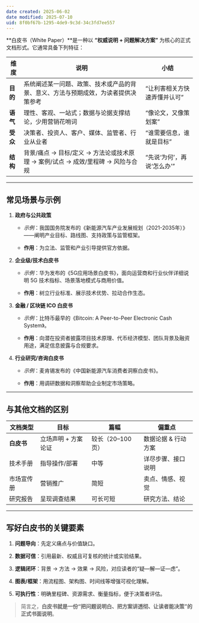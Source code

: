 ```yaml
---
date created: 2025-06-02
date modified: 2025-07-10
uid: 8f0bf67b-1295-4de9-9c3d-34c3fd7ee557
---
```

**白皮书（White Paper）**是一种以 **“权威说明 + 问题解决方案”** 为核心的正式文档形式。它通常具备下列特征：

|维度|说明|小结|
|---|---|---|
|**目的**|系统阐述某一问题、政策、技术或产品的背景、意义、方法与预期成效，为读者提供决策参考|“让利害相关方快速弄懂并认可”|
|**语气**|理性、客观、一站式；数据与论据支撑结论，少用营销花哨词|“像论文，又像策划案”|
|**受众**|决策者、投资人、客户、媒体、监管者、行业从业者|“谁需要信息，谁就是目标”|
|**结构**|背景/痛点 → 目标/定义 → 方法论或技术原理 → 案例/试点 → 成效/里程碑 → 风险与合规|“先说‘为何’，再说‘怎么办’”|

---

## 常见场景与示例

1. **政府与公共政策**
    
    - _示例_：我国国务院发布的《新能源汽车产业发展规划（2021-2035年）》——阐明产业目标、路线图、支持政策与监管框架。
        
    - **作用**：为立法、监管和产业引导提供官方依据。
        
2. **企业级/技术白皮书**
    
    - _示例_：华为发布的《5G应用场景白皮书》，面向运营商和行业伙伴详细说明 5G 技术指标、场景落地模式与商用价值。
        
    - **作用**：树立行业标准、展示技术优势、拉动合作生态。
        
3. **金融 / 区块链 ICO 白皮书**
    
    - _示例_：比特币最早的《Bitcoin: A Peer-to-Peer Electronic Cash System》。
        
    - **作用**：向潜在投资者披露项目技术原理、代币经济模型、团队背景及融资用途，满足信息披露与合规要求。
        
4. **行业研究/咨询白皮书**
    
    - _示例_：麦肯锡发布的《中国新能源汽车消费者洞察白皮书》。
        
    - **作用**：用调研数据和洞察帮助企业制定市场策略。
        

---

## 与其他文档的区别

|文档类型|目标|篇幅|偏重点|
|---|---|---|---|
|**白皮书**|立场声明 + 方案论证|较长（20–100 页）|数据论据 & 行动方案|
|技术手册|指导操作/部署|中等|详尽步骤、接口说明|
|市场宣传册|营销推广|简短|卖点、情感、视觉|
|研究报告|呈现调查结果|可长可短|研究方法、结论|

---

## 写好白皮书的关键要素

1. **问题导向**：先定义痛点与价值缺口。
    
2. **数据可信**：引用最新、权威且可复核的统计或实验结果。
    
3. **逻辑闭环**：背景 → 方法 → 效果 → 风险，对应读者的“疑—解—证—虑”。
    
4. **图表/框架**：用流程图、架构图、时间线等增强可视化理解。
    
5. **可执行性**：明确里程碑、资源需求、衡量指标，便于决策者评估。
    

> 简言之，**白皮书就是一份“把问题说明白、把方案讲透彻、让读者能决策”的正式书面说明**。
